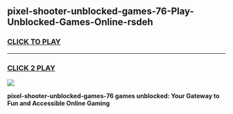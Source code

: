 
## pixel-shooter-unblocked-games-76-Play-Unblocked-Games-Online-rsdeh
<h3>
<a href="https://premium76.site?title=pixel-shooter-unblocked-games-76&ref=25A">CLICK TO PLAY</a></h3>
<hr>

<h3>
<a href="https://premium76.site?title=pixel-shooter-unblocked-games-76&ref=25A">CLICK 2 PLAY</a>
  
</h3>

<a href="https://premium76.site?title=pixel-shooter-unblocked-games-76&ref=25A"><img src="https://clearcache.store/games.png"></a>


**pixel-shooter-unblocked-games-76 games unblocked: Your Gateway to Fun and Accessible Online Gaming**

